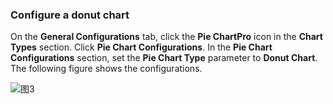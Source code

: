 ### Configure a donut chart

On the **General Configurations** tab, click the **Pie ChartPro** icon in the **Chart Types** section. Click **Pie Chart Configurations**. In the **Pie Chart Configurations** section, set the **Pie Chart Type** parameter to **Donut Chart**.
The following figure shows the configurations.

![图3](/img/src/en/visulization/piePro/piePro3.jpg)
